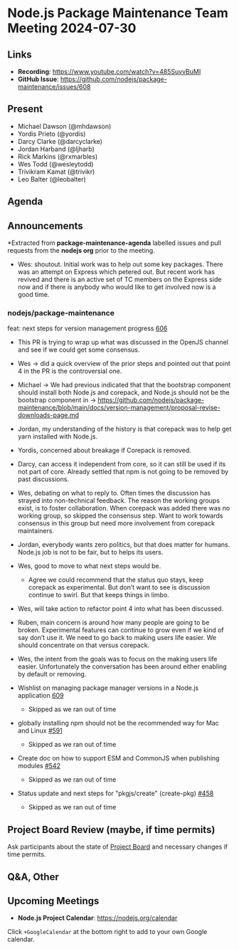 # Node.js  Package Maintenance Team Meeting 2024-07-30

## Links

* **Recording**:  <https://www.youtube.com/watch?v=485SuvvBuMI>
* **GitHub Issue**: <https://github.com/nodejs/package-maintenance/issues/608>

## Present

* Michael Dawson (@mhdawson)
* Yordis Prieto (@yordis)
* Darcy Clarke (@darcyclarke)
* Jordan Harband (@ljharb)
* Rick Markins (@rxmarbles)
* Wes Todd (@wesleytodd)
* Trivikram Kamat (@trivikr)
* Leo Balter (@leobalter)

## Agenda

## Announcements

*Extracted from **package-maintenance-agenda** labelled issues and pull requests from the **nodejs org** prior to the meeting.

* Wes: shoutout. Initial work was to help out some key packages. There was an attempt on Express which petered out. But recent work has revived and there is an active set of TC members on the Express side now and if there is anybody who would like to get involved now is a good time.

### nodejs/package-maintenance

feat: next steps for version management progress [606](ttps://github.com/nodejs/package-maintenance/pull/606)

* This PR is trying to wrap up what was discussed in the OpenJS channel and see if we could get some consensus.
* Wes -> did a quick overview of the prior steps and pointed out that point 4 in the PR is the controversial one.
* Michael -> We had previous indicated that that the bootstrap component should install both Node.js and corepack, and Node.js should not be the bootstrap component in -> <https://github.com/nodejs/package-maintenance/blob/main/docs/version-management/proposal-revise-downloads-page.md>
* Jordan, my understanding of the history is that corepack was to help get yarn installed with Node.js.
* Yordis, concerned about breakage if Corepack is removed.
* Darcy, can access it independent from core, so it can still be used if its not part of core.
  Already settled that npm is not going to be removed by past discussions.
* Wes, debating on what to reply to. Often times the discussion has strayed into non-technical  feedback. The reason the working groups exist, is to foster collaboration. When corepack was added there was no working group, so skipped the consensus step. Want to work towards consensus in this group but need more involvement from corepack maintainers.
* Jordan, everybody wants zero politics, but that does matter for humans. Node.js job is not to
  be fair, but to helps its users.
* Wes, good to move to what next steps would be.
  * Agree we could recommend that the status quo stays, keep corepack as experimental. But
    don’t want to see is discussion continue to swirl. But that keeps things in limbo.
* Wes, will take action to refactor point 4 into what has been discussed.
* Ruben, main concern is around how many people are going to be broken. Experimental
  features can continue to grow even if we kind of say don’t use it. We need to go back to
  making users life easier. We should concentrate on that versus corepack.
* Wes, the intent from the goals was to focus on the making users life easier. Unfortunately the
  conversation has been around either enabling by default or removing.

* Wishlist on managing package manager versions in a Node.js application [609](https://github.com/nodejs/package-maintenance/issues/609)
  * Skipped as we ran out of time

* globally installing npm should not be the recommended way for Mac and Linux [#591](https://github.com/nodejs/package-maintenance/issues/591)
  * Skipped as we ran out of time

* Create doc on how to support ESM and CommonJS when publishing modules [#542](https://github.com/nodejs/package-maintenance/issues/542)
  * Skipped as we ran out of time

* Status update and next steps for "pkgjs/create" (create-pkg) [#458](https://github.com/nodejs/package-maintenance/issues/458)
  * Skipped as we ran out of time

## Project Board Review (maybe, if time permits)

Ask participants about the state of [Project Board](https://github.com/nodejs/package-maintenance/projects/1) and necessary changes if time permits.

## Q&A, Other

## Upcoming Meetings

* **Node.js Project Calendar**: <https://nodejs.org/calendar>

Click `+GoogleCalendar` at the bottom right to add to your own Google calendar.
